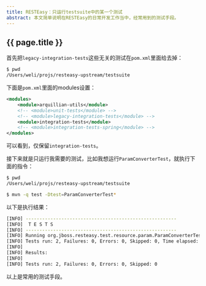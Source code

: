 ```yaml
---
title: RESTEasy：只运行testsuite中的某一个测试
abstract: 本文简单说明在RESTEasy的日常开发工作当中，经常用到的测试手段。
---
```


## {{ page.title }}

首先把`legacy-integration-tests`这些无关的测试在`pom.xml`里面给去掉：

```bash
$ pwd
/Users/weli/projs/resteasy-upstream/testsuite
```

下面是`pom.xml`里面的modules设置：

```xml
<modules>
	<module>arquillian-utils</module>
	<!-- <module>unit-tests</module> -->
	<!-- <module>legacy-integration-tests</module> -->
	<module>integration-tests</module>
	<!-- <module>integration-tests-spring</module> -->
</modules>
```

可以看到，仅保留`integration-tests`。

接下来就是只运行我需要的测试，比如我想运行`ParamConverterTest`，就执行下面的指令：

```bash
$ pwd
/Users/weli/projs/resteasy-upstream/testsuite
```

```bash
$ mvn -q test -Dtest=ParamConverterTest*
```

以下是执行结果：

```bash
[INFO] -------------------------------------------------------
[INFO]  T E S T S
[INFO] -------------------------------------------------------
[INFO] Running org.jboss.resteasy.test.resource.param.ParamConverterTest
[INFO] Tests run: 2, Failures: 0, Errors: 0, Skipped: 0, Time elapsed: 1.032 s - in org.jboss.resteasy.test.resource.param.ParamConverterTest
[INFO]
[INFO] Results:
[INFO]
[INFO] Tests run: 2, Failures: 0, Errors: 0, Skipped: 0
```

以上是常用的测试手段。
